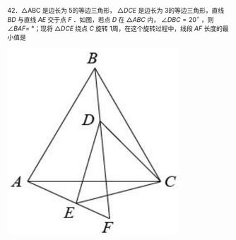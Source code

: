 42．△ABC 是边长为 5的等边三角形， $\triangle D C E$ 是边长为 3的等边三角形，直线 $B D$ 与直线 $A E$ 交于点 $F$ ．如图，若点 $D$ 在 $\triangle A B C$ 内， $\angle D B C = 2 0 ^ { \circ }$ ，则 $\angle B A F { = }$ °；现将 $\triangle D C E$ 绕点 $C$ 旋转 1周，在这个旋转过程中，线段 $A F$ 长度的最小值是

![](<../../qs_image_DB/专题2-3_八种隐圆类最值问题，圆来如此简单（解析版）/8c47eb22f625e760736af75e2ad811640638446d61381e0e48fc57a78867886a.jpg>)
